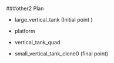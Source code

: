 ###other2 Plan

* large_vertical_tank (Initial point )

* platform

* vertical_tank_quad 

* small_vertical_tank_clone0 (final point)
